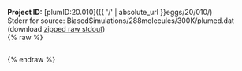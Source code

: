 **Project ID:** [plumID:20.010]({{ '/' | absolute_url }}eggs/20/010/)  
Stderr for source:  BiasedSimulations/288molecules/300K/plumed.dat   
(download [zipped raw stdout](plumed.dat.plumed.stdout.txt.zip))  
{% raw %}
<pre>
</pre>
{% endraw %}
